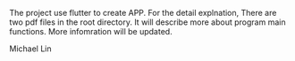 The project use flutter to create APP. For the detail explnation, There are two pdf files in the root directory.
It will describe more about program main functions. More infomration will be updated.

Michael Lin
